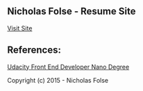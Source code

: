 ## Nicholas Folse - Resume Site

[Visit Site](http://nf1198.github.io/resume-site/)

## References:
[Udacity Front End Developer Nano Degree](https://www.udacity.com/course/front-end-web-developer-nanodegree--nd001)

Copyright (c) 2015 - Nicholas Folse
